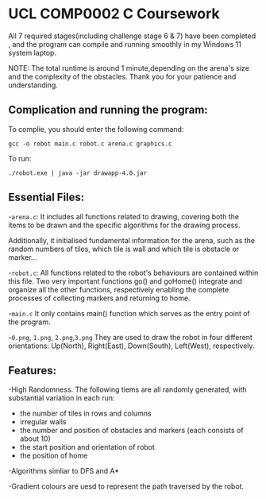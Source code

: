 # UCL COMP0002 C Coursework

All 7 required stages(including challenge stage 6 & 7) have been completed , 
and the program can compile and running smoothly in my Windows 11 system laptop.

NOTE: The total runtime is around 1 minute,depending on the arena's size and the complexity of the obstacles. Thank you for your patience and understanding.


## Complication and running the program:

To complie, you should enter the following command:
```
gcc -o robot main.c robot.c arena.c graphics.c
```
To run:
```
./robot.exe | java -jar drawapp-4.0.jar
```


## Essential Files:

-`arena.c`: 
It includes all functions related to drawing, covering both the items to be drawn and the specific algorithms for the drawing process.

Additionally, it initialised fundamental information for the arena, such as the random numbers of tiles, which tile is wall and which tile is obstacle or marker... 

-`robot.c`:
All functions related to the robot's behaviours are contained within this file.
Two very important functions go() and goHome() integrate and organize all the other functions, respectively enabling the complete processes of collecting markers and returning to home.

-`main.c`
It only contains main() function which serves as the entry point of the program.

-`0.png`, `1.png`, `2.png`,`3.png`
They are used to draw the robot in four different orientations:
Up(North), Right(East), Down(South), Left(West), respectively.


## Features:
-High Randomness. The following tiems are all randomly generated, with substantial variation in each run:
  - the number of tiles in rows and columns
  - irregular walls
  - the number and position of obstacles and markers (each consists of about 10) 
  - the start position and orientation of robot
  - the position of home

-Algorithms simliar to DFS and A*

-Gradient colours are uesd to represent the path traversed by the robot. 

